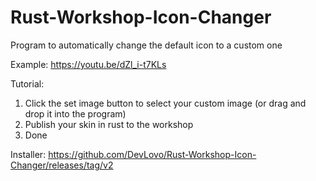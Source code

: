 # Rust-Workshop-Icon-Changer
Program to automatically change the default icon to a custom one

Example: https://youtu.be/dZl_i-t7KLs

Tutorial:
1. Click the set image button to select your custom image (or drag and drop it into the program)
2. Publish your skin in rust to the workshop
3. Done

Installer: https://github.com/DevLovo/Rust-Workshop-Icon-Changer/releases/tag/v2
